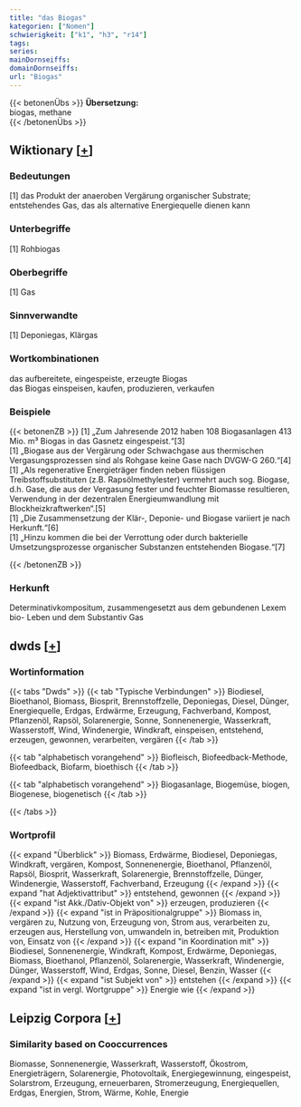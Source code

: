 ```yaml
---
title: "das Biogas"
kategorien: ["Nomen"]
schwierigkeit: ["k1", "h3", "r14"]
tags:
series:
mainDornseiffs:
domainDornseiffs:
url: "Biogas"
---
```


{{< betonenÜbs >}}
**Übersetzung:**  
biogas, methane  
{{< /betonenÜbs >}}

## Wiktionary [[+](https://de.wiktionary.org/wiki/Biogas)]

### Bedeutungen
[1] das Produkt der anaeroben Vergärung organischer Substrate; entstehendes Gas, das als alternative Energiequelle dienen kann  

### Unterbegriffe
[1] Rohbiogas  

### Oberbegriffe
[1] Gas  

### Sinnverwandte
[1] Deponiegas, Klärgas  

### Wortkombinationen
das aufbereitete, eingespeiste, erzeugte Biogas  
das Biogas einspeisen, kaufen, produzieren, verkaufen  

### Beispiele
{{< betonenZB >}}
[1] „Zum Jahresende 2012 haben 108 Biogasanlagen 413 Mio. m³ Biogas in das Gasnetz eingespeist.“[3]  
[1] „Biogase aus der Vergärung oder Schwachgase aus thermischen Vergasungsprozessen sind als Rohgase keine Gase nach DVGW-G 260.“[4]  
[1] „Als regenerative Energieträger finden neben flüssigen Treibstoffsubstituten (z.B. Rapsölmethylester) vermehrt auch sog. Biogase, d.h. Gase, die aus der Vergasung fester und feuchter Biomasse resultieren, Verwendung in der dezentralen Energieumwandlung mit Blockheizkraftwerken“.[5]  
[1] „Die Zusammensetzung der Klär-, Deponie- und Biogase variiert je nach Herkunft.“[6]  
[1] „Hinzu kommen die bei der Verrottung oder durch bakterielle Umsetzungsprozesse organischer Substanzen entstehenden Biogase.“[7]  

{{< /betonenZB >}}
### Herkunft
Determinativkompositum, zusammengesetzt aus dem gebundenen Lexem bio- Leben und dem Substantiv Gas  



## dwds [[+](https://www.dwds.de/wb/Biogas)]

### Wortinformation
{{< tabs "Dwds" >}}
{{< tab "Typische Verbindungen" >}}
Biodiesel, Bioethanol, Biomass, Biosprit, Brennstoffzelle, Deponiegas, Diesel, Dünger, Energiequelle, Erdgas, Erdwärme, Erzeugung, Fachverband, Kompost, Pflanzenöl, Rapsöl, Solarenergie, Sonne, Sonnenenergie, Wasserkraft, Wasserstoff, Wind, Windenergie, Windkraft, einspeisen, entstehend, erzeugen, gewonnen, verarbeiten, vergären
{{< /tab >}}

{{< tab "alphabetisch vorangehend" >}}
Biofleisch, Biofeedback-Methode, Biofeedback, Biofarm, bioethisch
{{< /tab >}}

{{< tab "alphabetisch vorangehend" >}}
Biogasanlage, Biogemüse, biogen, Biogenese, biogenetisch
{{< /tab >}}

{{< /tabs >}}

### Wortprofil
{{< expand "Überblick" >}} Biomass, Erdwärme, Biodiesel, Deponiegas, Windkraft, vergären, Kompost, Sonnenenergie, Bioethanol, Pflanzenöl, Rapsöl, Biosprit, Wasserkraft, Solarenergie, Brennstoffzelle, Dünger, Windenergie, Wasserstoff, Fachverband, Erzeugung {{< /expand >}}
{{< expand "hat Adjektivattribut" >}} entstehend, gewonnen {{< /expand >}}
{{< expand "ist Akk./Dativ-Objekt von" >}} erzeugen, produzieren {{< /expand >}}
{{< expand "ist in Präpositionalgruppe" >}} Biomass in, vergären zu, Nutzung von, Erzeugung von, Strom aus, verarbeiten zu, erzeugen aus, Herstellung von, umwandeln in, betreiben mit, Produktion von, Einsatz von {{< /expand >}}
{{< expand "in Koordination mit" >}} Biodiesel, Sonnenenergie, Windkraft, Kompost, Erdwärme, Deponiegas, Biomass, Bioethanol, Pflanzenöl, Solarenergie, Wasserkraft, Windenergie, Dünger, Wasserstoff, Wind, Erdgas, Sonne, Diesel, Benzin, Wasser {{< /expand >}}
{{< expand "ist Subjekt von" >}} entstehen {{< /expand >}}
{{< expand "ist in vergl. Wortgruppe" >}} Energie wie {{< /expand >}}

## Leipzig Corpora [[+](https://corpora.uni-leipzig.de/en/res?word=Biogas&corpusId=deu_newscrawl-public_2018)]


### Similarity based on Cooccurrences
Biomasse, Sonnenenergie, Wasserkraft, Wasserstoff, Ökostrom, Energieträgern, Solarenergie, Photovoltaik, Energiegewinnung, eingespeist, Solarstrom, Erzeugung, erneuerbaren, Stromerzeugung, Energiequellen, Erdgas, Energien, Strom, Wärme, Kohle, Energie

